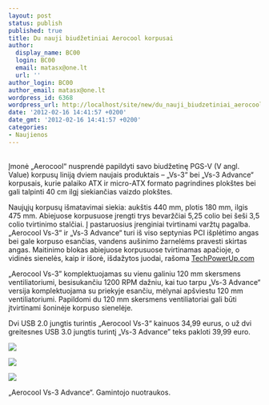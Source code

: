 ```yaml
---
layout: post
status: publish
published: true
title: Du nauji biudžetiniai Aerocool korpusai
author:
  display_name: BC00
  login: BC00
  email: matasx@one.lt
  url: ''
author_login: BC00
author_email: matasx@one.lt
wordpress_id: 6368
wordpress_url: http://localhost/site/new/du_nauji_biudzetiniai_aerocool_korpusai/
date: '2012-02-16 14:41:57 +0200'
date_gmt: '2012-02-16 14:41:57 +0200'
categories:
- Naujienos
---
```

<p>
<br />Įmonė „Aerocool“ nusprendė papildyti savo biudžetinę PGS-V (V angl. Value) korpusų liniją dviem naujais produktais – „Vs-3“ bei „Vs-3 Advance“ korpusais, kurie palaiko ATX ir micro-ATX formato pagrindines plokštes bei gali talpinti 40 cm ilgį siekiančias vaizdo plokštes.</p>
<p>Naujųjų korpusų išmatavimai siekia: aukštis 440 mm, plotis 180 mm, ilgis 475 mm. Abiejuose korpusuose įrengti trys bevaržčiai 5,25 colio bei šeši 3,5 colio tvirtinimo stalčiai. Į pastaruosius įrenginiai tvirtinami varžtų pagalba. „Aerocool Vs-3“ ir „Vs-3 Advance“ turi iš viso septynias PCI išplėtimo angas bei gale korpuso esančias, vandens aušinimo žarnelėms pravesti skirtas angas. Maitinimo blokas abiejuose korpusuose tvirtinamas apačioje, o vidinės sienelės, kaip ir išorė, išdažytos juodai, rašoma <a class="ns" href=" http://www.techpowerup.com/160612/Aerocool-Debuts-the-Vs-3-and-Vs-3-Advance-Mid-Tower-Cases.html">TechPowerUp.com</a></p>
<p>„Aerocool Vs-3” komplektuojamas su vienu galiniu 120 mm skersmens ventiliatoriumi, besisukančiu 1200 RPM dažniu, kai tuo tarpu „Vs-3 Advance“ versija komplektuojama su priekyje esančiu, mėlynai apšviestu 120 mm ventiliatoriumi. Papildomi du 120 mm skersmens ventiliatoriai gali būti įtvirtinami šoninėje korpuso sienelėje.</p>
<p>Dvi USB 2.0 jungtis turintis „Aerocool Vs-3“ kainuos 34,99 eurus, o už dvi greitesnes USB 3.0 jungtis turintį „Vs-3 Advance” teks pakloti 39,99 euro.</p>
<p><img src="http://technews.lt/upload/aerocool_vs-3_advance_05.jpg" /></p>
<p><img src="http://technews.lt/upload/aerocool_vs-3_advance_01.jpg" /></p>
<p><img src="http://technews.lt/upload/aerocool_vs-3_advance_03.jpg" /></p>
<p><span class="saltinis">„Aerocool Vs-3 Advance“. Gamintojo nuotraukos.</span><br /></p>
